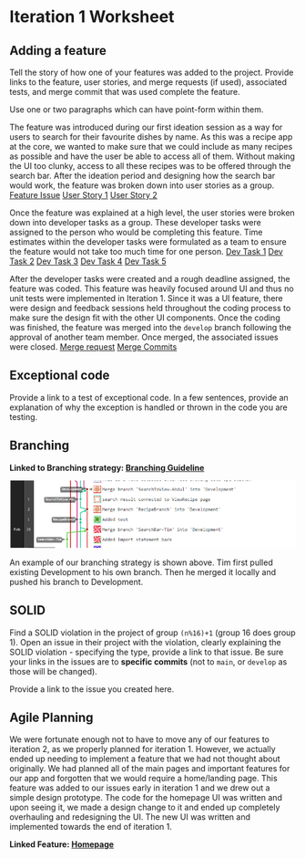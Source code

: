 Iteration 1 Worksheet
=====================

Adding a feature
-----------------

Tell the story of how one of your features was added to the project.
Provide links to the
feature, user stories, and merge requests (if used), associated tests, and merge commit
that was used complete the feature.

Use one or two paragraphs which can have point-form within them.

The feature was introduced during our first ideation session as a way for users to search for their favourite dishes by name. As this was a recipe app at the core, we wanted to make sure that we could include as many recipes as possible and have the user be able to access all of them. Without making the UI too clunky, access to all these recipes was to be offered through the search bar. After the ideation period and designing how the search bar would work, the feature was broken down into user stories as a group.
[Feature Issue](https://code.cs.umanitoba.ca/winter-2022-a02/group-4/dish-project/-/issues/3)
[User Story 1](https://code.cs.umanitoba.ca/winter-2022-a02/group-4/dish-project/-/issues/1)
[User Story 2](https://code.cs.umanitoba.ca/winter-2022-a02/group-4/dish-project/-/issues/2)

Once the feature was explained at a high level, the user stories were broken down into developer tasks as a group. These developer tasks were assigned to the person who would be completing this feature. Time estimates within the developer tasks were formulated as a team to ensure the feature would not take too much time for one person.
[Dev Task 1](https://code.cs.umanitoba.ca/winter-2022-a02/group-4/dish-project/-/issues/23)
[Dev Task 2](https://code.cs.umanitoba.ca/winter-2022-a02/group-4/dish-project/-/issues/24)
[Dev Task 3](https://code.cs.umanitoba.ca/winter-2022-a02/group-4/dish-project/-/issues/25)
[Dev Task 4](https://code.cs.umanitoba.ca/winter-2022-a02/group-4/dish-project/-/issues/26)
[Dev Task 5](https://code.cs.umanitoba.ca/winter-2022-a02/group-4/dish-project/-/issues/27)

After the developer tasks were created and a rough deadline assigned, the feature was coded. This feature was heavily focused around UI and thus no unit tests were implemented in Iteration 1. Since it was a UI feature, there were design and feedback sessions held throughout the coding process to make sure the design fit with the other UI components. Once the coding was finished, the feature was merged into the `develop` branch following the approval of another team member. Once merged, the associated issues were closed.
[Merge request](https://code.cs.umanitoba.ca/winter-2022-a02/group-4/dish-project/-/merge_requests/10)
[Merge Commits](https://code.cs.umanitoba.ca/winter-2022-a02/group-4/dish-project/-/merge_requests/10/commits)


Exceptional code
----------------

Provide a link to a test of exceptional code. In a few sentences,
provide an explanation of why the exception is handled or thrown
in the code you are testing.

Branching
----------

**Linked to Branching strategy: 
[Branching Guideline](https://code.cs.umanitoba.ca/winter-2022-a02/group-4/dish-project/-/blob/main/ContributingGuidelines.md)**

![Branching Strategy Graph](/branchPhoto.png)

An example of our branching strategy is shown above. Tim first pulled existing Development to his own branch. Then he merged it locally and pushed his branch to Development. 

SOLID
-----

Find a SOLID violation in the project of group `(n%16)+1` (group 16 does group 1).
Open an issue in their project with the violation,
clearly explaining the SOLID violation - specifying the type, provide a link to that issue. Be sure
your links in the issues are to **specific commits** (not to `main`, or `develop` as those will be changed).

Provide a link to the issue you created here.

Agile Planning
--------------

We were fortunate enough not to have to move any of our features to iteration 2, as we properly planned for iteration 1. However, we actually ended up 
needing to implement a feature that we had not thought about originally. We had planned all of the main pages and important features for our app and forgotten that 
we would require a home/landing page. This feature was added to our issues early in iteration 1 and we drew out a simple design prototype. The code for the homepage UI was 
written and upon seeing it, we made a design change to it and ended up completely overhauling and redesigning the UI. The new UI was written and implemented towards the end of iteration 1. 

**Linked Feature: 
[Homepage](https://code.cs.umanitoba.ca/winter-2022-a02/group-4/dish-project/-/issues/19)**

